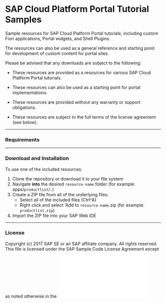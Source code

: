 # SAP Cloud Platform Portal Tutorial Samples

Sample resources for SAP Cloud Platform Portal tutorials, including custom Fiori applications, Portal widgets, and Shell Plugins.

The resources can also be used as a general reference and starting point for development of custom content for portal sites.

Please be advised that any downloads are subject to the following:

* These resources are provided as a resources for various SAP Cloud Platform Portal tutorials.

* These resources can also be used as a starting point for portal implementations.

* These resources are provided without any warranty or support obligations.

* These resources are subject to the full terms of the license agreement (see below).
***
### Requirements



***
### Download and Installation
To use one of the included resources:
1. Clone the repository or download it to your file system
2. Navigate **into** the desired `resource-name` folder (for example: apps/`productlist`/..)
3. Create a ZIP file from all of the underlying files:
	* Select all of the included files (Ctrl^A)
	* Right click and select 'Add to `resource-name`.zip (for example: `productlist.zip`)
4. Import the ZIP file into your SAP Web IDE

***
### License

Copyright (c) 2017 SAP SE or an SAP affiliate company. All rights reserved.
This file is licensed under the SAP Sample Code License Agreement except as noted otherwise in the ![LICENSE](LICENSE.md "LICENSE file")
